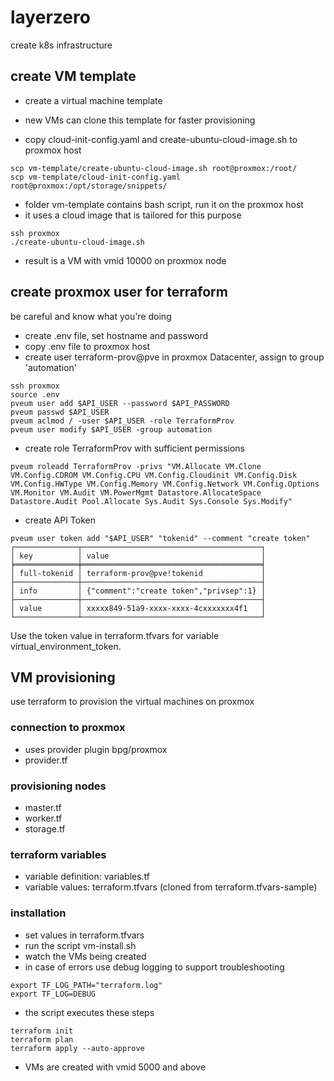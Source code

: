 # layerzero
create k8s infrastructure

## create VM template

* create a virtual machine template
* new VMs can clone this template for faster provisioning

* copy cloud-init-config.yaml and create-ubuntu-cloud-image.sh to proxmox host
```
scp vm-template/create-ubuntu-cloud-image.sh root@proxmox:/root/
scp vm-template/cloud-init-config.yaml root@proxmox:/opt/storage/snippets/
```
* folder vm-template contains bash script, run it on the proxmox host
* it uses a cloud image that is tailored for this purpose
```
ssh proxmox
./create-ubuntu-cloud-image.sh
```
* result is a VM with vmid 10000 on proxmox node

## create proxmox user for terraform
be careful and know what you're doing
* create .env file, set hostname and password
* copy .env file to proxmox host
* create user terraform-prov@pve in proxmox Datacenter, assign to group 'automation'
```
ssh proxmox
source .env
pveum user add $API_USER --password $API_PASSWORD
pveum passwd $API_USER
pveum aclmod / -user $API_USER -role TerraformProv
pveum user modify $API_USER -group automation
```
* create role TerraformProv with sufficient permissions
``` 
pveum roleadd TerraformProv -privs "VM.Allocate VM.Clone VM.Config.CDROM VM.Config.CPU VM.Config.Cloudinit VM.Config.Disk VM.Config.HWType VM.Config.Memory VM.Config.Network VM.Config.Options VM.Monitor VM.Audit VM.PowerMgmt Datastore.AllocateSpace Datastore.Audit Pool.Allocate Sys.Audit Sys.Console Sys.Modify"
```
* create API Token
```
pveum user token add "$API_USER" "tokenid" --comment "create token"
┌──────────────┬────────────────────────────────────────┐
│ key          │ value                                  │
╞══════════════╪════════════════════════════════════════╡
│ full-tokenid │ terraform-prov@pve!tokenid             │
├──────────────┼────────────────────────────────────────┤
│ info         │ {"comment":"create token","privsep":1} │
├──────────────┼────────────────────────────────────────┤
│ value        │ xxxxx849-51a9-xxxx-xxxx-4cxxxxxxx4f1   │
└──────────────┴────────────────────────────────────────┘
```
Use the token value in terraform.tfvars for variable virtual_environment_token.

## VM provisioning

use terraform to provision the virtual machines on proxmox
### connection to proxmox
* uses provider plugin bpg/proxmox
* provider.tf
### provisioning nodes
* master.tf
* worker.tf
* storage.tf
### terraform variables
* variable definition: variables.tf
* variable values: terraform.tfvars (cloned from terraform.tfvars-sample)
### installation
* set values in terraform.tfvars
* run the script vm-install.sh
* watch the VMs being created
* in case of errors use debug logging to support troubleshooting
```
export TF_LOG_PATH="terraform.log"
export TF_LOG=DEBUG
```

* the script executes these steps
```
terraform init
terraform plan
terraform apply --auto-approve
```
* VMs are created with vmid 5000 and above
